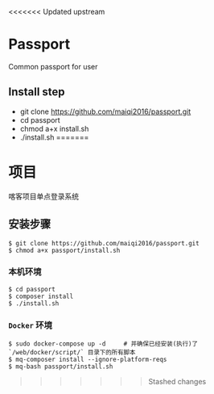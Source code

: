 <<<<<<< Updated upstream
# Passport
Common passport for user

## Install step
* git clone https://github.com/maiqi2016/passport.git
* cd passport
* chmod a+x install.sh
* ./install.sh
=======
# 项目
喀客项目单点登录系统

## 安装步骤

```shell
$ git clone https://github.com/maiqi2016/passport.git
$ chmod a+x passport/install.sh
```

### 本机环境

```shell
$ cd passport
$ composer install
$ ./install.sh
```

### `Docker` 环境

```
$ sudo docker-compose up -d     # 并确保已经安装(执行)了 `/web/docker/script/` 目录下的所有脚本
$ mq-composer install --ignore-platform-reqs
$ mq-bash passport/install.sh
```
>>>>>>> Stashed changes
